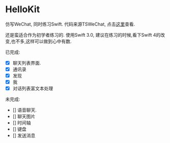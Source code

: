 # HelloKit

仿写WeChat, 同时练习Swift. 代码来源TSWeChat, 点击[这里](git@github.com:hilen/TSWeChat.git)查看.

还是蛮适合作为初学者练习的. 使用Swift 3.0, 建议在练习的时候,看下Swift 4的改变,也不多,这样可以做到心中有数.

已完成:

- [x] 聊天列表界面.
- [x] 通讯录
- [x] 发现
- [x] 我
- [x] 对话列表富文本处理

未完成:

- [] 语音聊天.
- [] 聊天图片
- [] 时间轴
- [] 键盘
- [] 发送消息